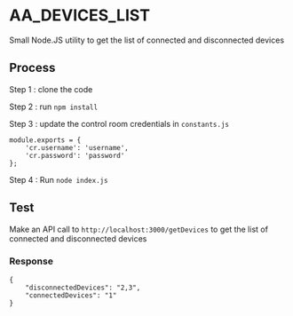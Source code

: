 # AA_DEVICES_LIST
Small Node.JS utility to get the list of connected and disconnected devices

## Process

Step 1 : clone the code

Step 2 : run `npm install`

Step 3 : update the control room credentials in `constants.js`
```
module.exports = {
    'cr.username': 'username',
    'cr.password': 'password'
};
```

Step 4 :  Run `node index.js`

## Test

Make an API call to `http://localhost:3000/getDevices` to get the list of connected and disconnected devices

### Response
```
{
    "disconnectedDevices": "2,3",
    "connectedDevices": "1"
}
```